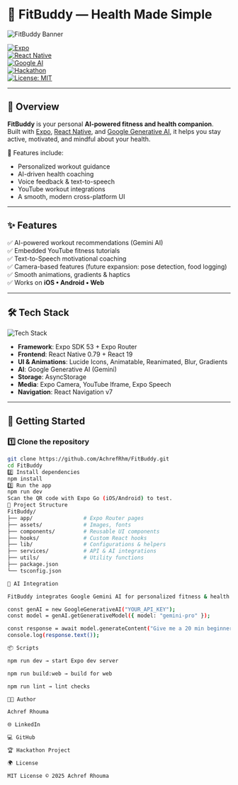 # 📱 FitBuddy — Health Made Simple  

![FitBuddy Banner](https://img.freepik.com/free-vector/fitness-mobile-app-concept_23-2148506224.jpg)  

[![Expo](https://img.shields.io/badge/Expo-53.0-blue?logo=expo)](https://expo.dev/)  
[![React Native](https://img.shields.io/badge/React%20Native-0.79-61DAFB?logo=react)](https://reactnative.dev/)  
[![Google AI](https://img.shields.io/badge/Google%20Generative%20AI-Powered-red?logo=google)](https://ai.google.dev/)  
[![Hackathon](https://img.shields.io/badge/Hackathon-Winner-gold)](https://devpost.com/software/fitbuddy-health-made-simple)  
[![License: MIT](https://img.shields.io/badge/License-MIT-green.svg)](LICENSE)  

---

## 🌟 Overview  
**FitBuddy** is your personal **AI-powered fitness and health companion**.  
Built with [Expo](https://expo.dev), [React Native](https://reactnative.dev/), and [Google Generative AI](https://ai.google.dev/), it helps you stay active, motivated, and mindful about your health.  

👟 Features include:  
- Personalized workout guidance  
- AI-driven health coaching  
- Voice feedback & text-to-speech  
- YouTube workout integrations  
- A smooth, modern cross-platform UI  

---

## ✨ Features  
✅ AI-powered workout recommendations (Gemini AI)  
✅ Embedded YouTube fitness tutorials  
✅ Text-to-Speech motivational coaching  
✅ Camera-based features (future expansion: pose detection, food logging)  
✅ Smooth animations, gradients & haptics  
✅ Works on **iOS • Android • Web**  

---

## 🛠️ Tech Stack  

![Tech Stack](https://skillicons.dev/icons?i=react,ts,github,google,androidstudio,apple)  

- **Framework**: Expo SDK 53 + Expo Router  
- **Frontend**: React Native 0.79 + React 19  
- **UI & Animations**: Lucide Icons, Animatable, Reanimated, Blur, Gradients  
- **AI**: Google Generative AI (Gemini)  
- **Storage**: AsyncStorage  
- **Media**: Expo Camera, YouTube Iframe, Expo Speech  
- **Navigation**: React Navigation v7  

---

## 🚀 Getting Started  

### 1️⃣ Clone the repository  
```bash
git clone https://github.com/AchrefRhm/FitBuddy.git
cd FitBuddy
2️⃣ Install dependencies
npm install
3️⃣ Run the app
npm run dev
Scan the QR code with Expo Go (iOS/Android) to test.
📂 Project Structure
FitBuddy/
├── app/                # Expo Router pages
├── assets/             # Images, fonts
├── components/         # Reusable UI components
├── hooks/              # Custom React hooks
├── lib/                # Configurations & helpers
├── services/           # API & AI integrations
├── utils/              # Utility functions
├── package.json
└── tsconfig.json

🤖 AI Integration

FitBuddy integrates Google Gemini AI for personalized fitness & health advice.import { GoogleGenerativeAI } from "@google/generative-ai";

const genAI = new GoogleGenerativeAI("YOUR_API_KEY");
const model = genAI.getGenerativeModel({ model: "gemini-pro" });

const response = await model.generateContent("Give me a 20 min beginner workout plan");
console.log(response.text());

📦 Scripts

npm run dev → start Expo dev server

npm run build:web → build for web

npm run lint → lint checks

👨‍💻 Author

Achref Rhouma

🌐 LinkedIn

💻 GitHub

🏆 Hackathon Project

🌍 License

MIT License © 2025 Achref Rhouma
